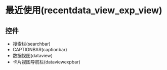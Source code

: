 # 最近使用(recentdata_view_exp_view)  <!-- {docsify-ignore-all} -->






## 控件
  * 搜索栏(searchbar)
  * CAPTIONBAR(captionbar)
  * 数据视图(dataview)
  * 卡片视图导航栏(dataviewexpbar)


<script>
 const { createApp } = Vue
  createApp({
    data() {
      return {
        message: '!'
      }
    }
  }).use(ElementPlus).mount('#app')
</script>